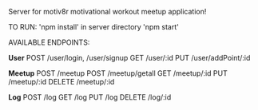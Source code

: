 Server for motiv8r motivational workout meetup application!

TO RUN:
'npm install' in server directory
'npm start'

AVAILABLE ENDPOINTS:

__User__
POST /user/login, /user/signup
GET /user/:id
PUT /user/addPoint/:id

__Meetup__
POST /meetup
POST /meetup/getall
GET /meetup/:id
PUT /meetup/:id
DELETE /meetup/:id

__Log__
POST /log
GET /log
PUT /log
DELETE /log/:id
